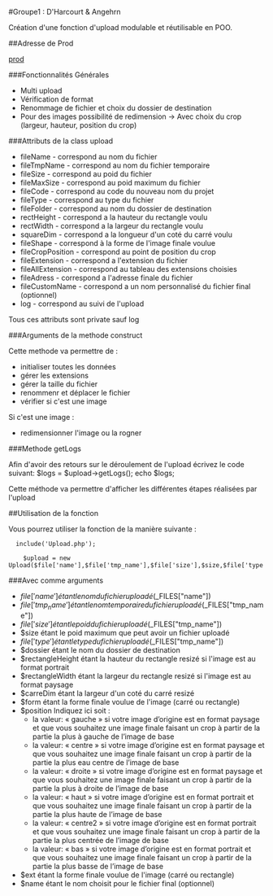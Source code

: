 #Groupe1 : D'Harcourt & Angehrn

Création d'une fonction d'upload modulable et réutilisable en POO.


##Adresse de Prod

[prod](http://angehrn.etudiant-eemi.com/perso/groupe1_dharcourt_angehrn/uploadView.php)


###Fonctionnalités Générales

* Multi upload
* Vérification de format
* Renommage de fichier et choix du dossier de destination
* Pour des images possibilité de redimension
-> Avec choix du crop (largeur, hauteur, position du crop)


###Attributs de la class upload

* fileName  - correspond au nom du fichier
* fileTmpName  - correspond au nom du fichier temporaire
* fileSize  - correspond au poid du fichier
* fileMaxSize  - correspond au poid maximum du fichier
* fileCode  - correspond au code du nouveau nom du projet
* fileType  - correspond au type du fichier
* fileFolder  - correspond au nom du dossier de destination
* rectHeight  - correspond a la hauteur du rectangle voulu
* rectWidth  - correspond a la largeur du rectangle voulu
* squareDim  - correspond a la longueur d'un coté du carré voulu
* fileShape  - correspond à la forme de l'image finale voulue
* fileCropPosition - correspond au point de position du crop
* fileExtension  - correspond a l'extension du fichier
* fileAllExtension  - correspond au tableau des extensions choisies
* fileAdress  - correspond a l'adresse finale du fichier
* fileCustomName  - correspond a un nom personnalisé du fichier final (optionnel)
* log - correspond au suivi de l'upload

 Tous ces attributs sont private sauf log


###Arguments de la methode construct

Cette methode va permettre de :
* initialiser toutes les données
* gérer les extensions
* gérer la taille du fichier
* renommenr et déplacer le fichier
* vérifier si c'est une image

Si c'est une image :
* redimensionner l'image ou la rogner


###Methode getLogs

Afin d'avoir des retours sur le déroulement de l'upload écrivez le code suivant:
$logs = $upload->getLogs();
echo $logs;

Cette méthode va permettre d'afficher les différentes étapes réalisées par l'upload


##Utilisation de la fonction

Vous pourrez utiliser la fonction de la manière suivante :

```
  include('Upload.php');

    $upload = new Upload($file['name'],$file['tmp_name'],$file['size'],$size,$file['type'],$dossier,$rectangleHeight,$rectangleWidth,$carreDim,$form,$position,$ext,$name);

```
###Avec comme arguments

* $file['name'] étant le nom du fichier uploadé ($\_FILES["name"])
* $file['tmp_name'] étant le nom temporaire du fichier uploadé ($\_FILES["tmp_name"])
* $file['size'] étant le poid du fichier uploadé ($\_FILES["tmp_name"])
* $size étant le poid maximum que peut avoir un fichier uploadé
* $file['type'] étant le type du fichier uploadé ($\_FILES["tmp_name"])
* $dossier étant le nom du dossier de destination
* $rectangleHeight étant la hauteur du rectangle resizé si l'image est au format portrait
* $rectangleWidth étant la largeur du rectangle resizé si l'image est au format paysage
* $carreDim étant la largeur d'un coté du carré resizé
* $form étant la forme finale voulue de l'image (carré ou rectangle)
* $position Indiquez ici soit :
    * la valeur: « gauche » si votre image d’origine est en format paysage et que vous souhaitez une image finale faisant un crop à partir de la partie la plus à gauche de l’image de base
    * la valeur: « centre » si votre image d’origine est en format paysage et que vous souhaitez une image finale faisant un crop à partir de la partie la plus eau centre de l’image de base
    * la valeur: « droite » si votre image d’origine est en format paysage et que vous souhaitez une image finale faisant un crop à partir de la partie la plus à droite de l’image de base
    * la valeur: « haut » si votre image d’origine est en format portrait et que vous souhaitez une image finale faisant un crop à partir de la partie la plus haute de l’image de base
    * la valeur: « centre2 » si votre image d’origine est en format portrait et que vous souhaitez une image finale faisant un crop à partir de la partie la plus centrée de l’image de base
    * la valeur: « bas » si votre image d’origine est en format portrait et que vous souhaitez une image finale faisant un crop à partir de la partie la plus basse de l’image de base
* $ext étant la forme finale voulue de l'image (carré ou rectangle)
* $name étant le nom choisit pour le fichier final (optionnel)
